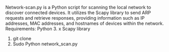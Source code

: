 Network-scan.py  is a Python script for scanning the local network to discover connected devices. It utilizes the Scapy library to send ARP requests and retrieve responses, providing information such as IP addresses, MAC addresses, and hostnames of devices within the network.
Requirements:
Python 3. x
Scapy library

1) git clone 
2) Sudo Python network_scan.py
